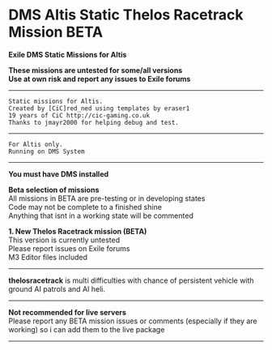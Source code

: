 # DMS Altis Static Thelos Racetrack Mission BETA
<b>Exile DMS Static Missions for Altis</b><br>

<b>These missions are untested for some/all versions</b><br>
<b>Use at own risk and report any issues to Exile forums</b><br>
*******************************************************
	Static missions for Altis.
	Created by [CiC]red_ned using templates by eraser1 
	19 years of CiC http://cic-gaming.co.uk
	Thanks to jmayr2000 for helping debug and test.
*******************************************************
	For Altis only.
	Running on DMS System
*******************************************************
<b>You must have DMS installed</b><br>

<b>Beta selection of missions</b><br>
All missions in BETA are pre-testing or in developing states <br>
Code may not be complete to a finished shine <br>
Anything that isnt in a working state will be commented <br>

<b>1. New Thelos Racetrack mission (BETA)</b><br>
This version is currently untested<br>
Please report issues on Exile forums<br>
M3 Editor files included<br>
*******************************************************
<b>thelosracetrack</b> is multi difficulties with chance of persistent vehicle with ground AI patrols and AI heli.
*******************************************************
<b>Not recommended for live servers</b><br>
Please report any BETA mission issues or comments (especially if they are working) so i can add them to the live package<br>
*******************************************************